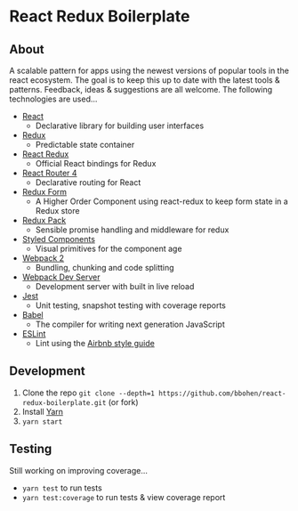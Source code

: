 # React Redux Boilerplate

## About

A scalable pattern for apps using the newest versions of popular tools in the react ecosystem. The goal is to keep this up to date with the latest tools & patterns. Feedback,  ideas & suggestions are all welcome. The following technologies are used...

* [React](https://github.com/facebook/react)
  * Declarative library for building user interfaces
* [Redux](https://github.com/reactjs/redux)
  * Predictable state container
* [React Redux](https://github.com/reactjs/react-redux)
  * Official React bindings for Redux
* [React Router 4](https://github.com/ReactTraining/react-router)
  * Declarative routing for React
* [Redux Form](https://github.com/erikras/redux-form)
  * A Higher Order Component using react-redux to keep form state in a Redux store
* [Redux Pack](https://github.com/lelandrichardson/redux-pack)
  * Sensible promise handling and middleware for redux
* [Styled Components](https://github.com/styled-components/styled-components)
  * Visual primitives for the component age
* [Webpack 2](https://github.com/webpack/webpack)
  * Bundling, chunking and code splitting
* [Webpack Dev Server](https://github.com/webpack/webpack-dev-server)
  * Development server with built in live reload
* [Jest](https://github.com/facebook/jest)
  * Unit testing, snapshot testing with coverage reports
* [Babel](https://github.com/babel/babel)
  * The compiler for writing next generation JavaScript
* [ESLint](https://github.com/eslint/eslint)
  * Lint using the [Airbnb style guide](https://github.com/airbnb/javascript)

## Development

1. Clone the repo `git clone --depth=1 https://github.com/bbohen/react-redux-boilerplate.git` (or fork)
2. Install [Yarn](https://yarnpkg.com/en/docs/getting-started)
3. `yarn start`

## Testing

Still working on improving coverage...

* `yarn test` to run tests
* `yarn test:coverage` to run tests & view coverage report
